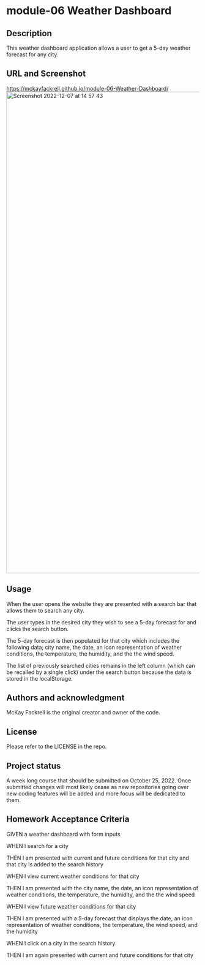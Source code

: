 # module-06 Weather Dashboard

## Description

This weather dashboard application allows a user to get a 5-day weather forecast for any city.

## URL and Screenshot
https://mckayfackrell.github.io/module-06-Weather-Dashboard/
<img width="1257" alt="Screenshot 2022-12-07 at 14 57 43" src="https://user-images.githubusercontent.com/110206514/206308369-eb93a244-8864-49cd-9ee0-91e26ccf0ca2.png">


## Usage

When the user opens the website they are presented with a search bar that allows them to search any city.

The user types in the desired city they wish to see a 5-day forecast for and clicks the search button.

The 5-day forecast is then populated for that city which includes the following data; city name, the date, an icon representation of weather conditions, the temperature, the humidity, and the the wind speed.

The list of previously searched cities remains in the left column (which can be recalled by a single click) under the search button because the data is stored in the localStorage.

## Authors and acknowledgment

McKay Fackrell is the original creator and owner of the code.

## License

Please refer to the LICENSE in the repo.

## Project status

A week long course that should be submitted on October 25, 2022. Once submitted changes will most likely cease as new repositories going over new coding features will be added and more focus will be dedicated to them.

## Homework Acceptance Criteria

GIVEN a weather dashboard with form inputs

WHEN I search for a city

THEN I am presented with current and future conditions for that city and that city is added to the search history

WHEN I view current weather conditions for that city

THEN I am presented with the city name, the date, an icon representation of weather conditions, the temperature, the humidity, and the the wind speed

WHEN I view future weather conditions for that city

THEN I am presented with a 5-day forecast that displays the date, an icon representation of weather conditions, the temperature, the wind speed, and the humidity

WHEN I click on a city in the search history

THEN I am again presented with current and future conditions for that city
